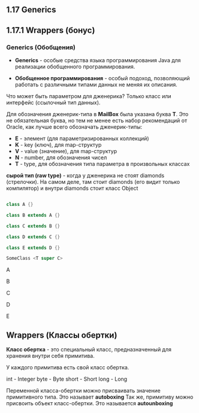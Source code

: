 ## 1.17 Generics
## 1.17.1 Wrappers (бонус)


### Generics (Обобщения)

* **Generics** - особые средства языка программирования Java для реализации обобщенного программирования. 

* **Обобщенное программирования** - особый подоход, позволяющий работать с различными типами данных не меняя их описания.


Что может быть параметром для дженерика? Только класс или интерфейс (ссылочный тип данных).

Для обозначения дженерик-типа в **MailBox** была указана буква **T**. Это не обязательная буква, но тем не менее есть набор рекомендаций от Oracle, как лучше всего обозначать дженерик-типы:

* **E** - элемент (для параметризированных коллекций)
* **K** - key (ключ), для map-структур
* **V** - value (значение), для map-структур
* **N** - number, для обозначения чисел
* **T** - type, для обозначения типа параметра в произвольных классах

**сырой тип (raw type)** - когда у дженерика не стоят diamonds (стрелочки). На самом деле, там стоит diamonds (его видит только компилятор) и внутри diamonds стоит класс Object

```JAVA

class A {}

class B extends A {}

class C extends B {}

class D extends C {}

class E extends D {}

SomeClass <T super C> 

```

A

B

C

D

E

## Wrappers (Классы обертки)

**Класс обертка** - это специальный класс, предназначенный для хранения внутри себя примитива.

У каждого примитива есть свой класс обертка.

int - Integer
byte - Byte
short - Short
long - Long

Переменной класса-обертки можно присваивать значение примитивного типа. Это называет **autoboxing**
Так же, примитиву можно присвоить объект класс-обертки. Это называется **autounboxing**